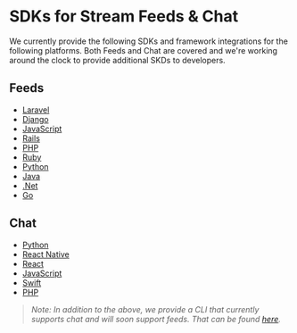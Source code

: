 # SDKs for Stream Feeds & Chat

We currently provide the following SDKs and framework integrations for the following platforms. Both Feeds and Chat are covered and we're working around the clock to provide additional SKDs to developers.

## Feeds
- [Laravel](https://github.com/GetStream/stream-laravel)
- [Django](https://github.com/GetStream/stream-django)
- [JavaScript](https://github.com/GetStream/stream-js)
- [Rails](https://github.com/GetStream/stream-rails)
- [PHP](https://github.com/GetStream/stream-php)
- [Ruby](https://github.com/GetStream/stream-ruby)
- [Python](https://github.com/GetStream/stream-python)
- [Java](https://github.com/GetStream/stream-java)
- [.Net](https://github.com/GetStream/stream-net)
- [Go](https://github.com/GetStream/stream-go)

## Chat
- [Python](https://github.com/GetStream/stream-chat-python)
- [React Native](https://github.com/GetStream/stream-chat-react-native)
- [React](https://github.com/GetStream/stream-chat-react)
- [JavaScript](https://github.com/GetStream/stream-chat-js)
- [Swift](https://github.com/GetStream/stream-chat-swift)
- [PHP](https://github.com/GetStream/stream-chat-php)

> *Note: In addition to the above, we provide a CLI that currently supports chat and will soon support feeds. That can be found [here](https://github.com/getstream/stream-cli).*
